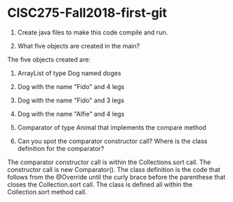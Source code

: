 # CISC275-Fall2018-first-git
1. Create java files to make this code compile and run.

2. What five objects are created in the main?

The five objects created are:
1. ArrayList of type Dog named doges
2. Dog with the name "Fido" and 4 legs
3. Dog with the name "Fido" and 3 legs
4. Dog with the name "Alfie" and 4 legs
5. Comparator of type Animal that implements the compare method

3. Can you spot the comparator constructor call? Where is the class definition for the comparator?

The comparator constructor call is within the Collections.sort call. The constructor call is
new Comparator<Animal>(). The class definition is the code that follows from the @Override until
the curly brace before the parenthese that closes the Collection.sort call. The class is
defined all within the Collection.sort method call.
